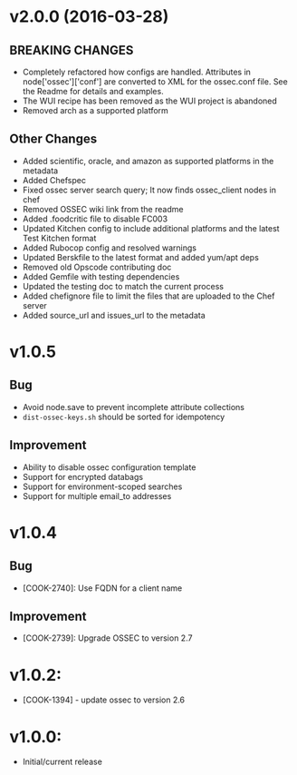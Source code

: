 # v2.0.0 (2016-03-28)

## BREAKING CHANGES

- Completely refactored how configs are handled. Attributes in node['ossec']['conf'] are converted to XML for the ossec.conf file. See the Readme for details and examples.
- The WUI recipe has been removed as the WUI project is abandoned
- Removed arch as a supported platform

## Other Changes

- Added scientific, oracle, and amazon as supported platforms in the metadata
- Added Chefspec
- Fixed ossec server search query; It now finds ossec_client nodes in chef
- Removed OSSEC wiki link from the readme
- Added .foodcritic file to disable FC003
- Updated Kitchen config to include additional platforms and the latest Test Kitchen format
- Added Rubocop config and resolved warnings
- Updated Berskfile to the latest format and added yum/apt deps
- Removed old Opscode contributing doc
- Added Gemfile with testing dependencies
- Updated the testing doc to match the current process
- Added chefignore file to limit the files that are uploaded to the Chef server
- Added source_url and issues_url to the metadata

# v1.0.5

## Bug

- Avoid node.save to prevent incomplete attribute collections
- `dist-ossec-keys.sh` should be sorted for idempotency

## Improvement

- Ability to disable ossec configuration template
- Support for encrypted databags
- Support for environment-scoped searches
- Support for multiple email_to addresses

# v1.0.4

## Bug

- [COOK-2740]: Use FQDN for a client name

## Improvement

- [COOK-2739]: Upgrade OSSEC to version 2.7

# v1.0.2:

- [COOK-1394] - update ossec to version 2.6

# v1.0.0:

- Initial/current release
